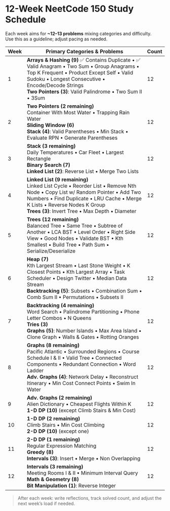 # 12-Week NeetCode 150 Study Schedule

Each week aims for **~12–13 problems** mixing categories and difficulty.  
Use this as a guideline; adjust pacing as needed.

| Week | Primary Categories & Problems | Count |
|------|--------------------------------|-------|
| 1 | **Arrays & Hashing (9)** ✅ Contains Duplicate • ✅ Valid Anagram • Two Sum • Group Anagrams • Top K Frequent • Product Except Self • Valid Sudoku • Longest Consecutive • Encode/Decode Strings  <br/>**Two Pointers (3)**: Valid Palindrome • Two Sum II • 3Sum | 12 |
| 2 | **Two Pointers (2 remaining)**  <br/>Container With Most Water • Trapping Rain Water  <br/>**Sliding Window (6)**  <br/>**Stack (4)**: Valid Parentheses • Min Stack • Evaluate RPN • Generate Parentheses | 12 |
| 3 | **Stack (3 remaining)**  <br/>Daily Temperatures • Car Fleet • Largest Rectangle  <br/>**Binary Search (7)**  <br/>**Linked List (2)**: Reverse List • Merge Two Lists | 12 |
| 4 | **Linked List (9 remaining)**  <br/>Linked List Cycle • Reorder List • Remove Nth Node • Copy List w/ Random Pointer • Add Two Numbers • Find Duplicate • LRU Cache • Merge K Lists • Reverse Nodes K Group  <br/>**Trees (3)**: Invert Tree • Max Depth • Diameter | 12 |
| 5 | **Trees (12 remaining)**  <br/>Balanced Tree • Same Tree • Subtree of Another • LCA BST • Level Order • Right Side View • Good Nodes • Validate BST • Kth Smallest • Build Tree • Path Sum • Serialize/Deserialize | 12 |
| 6 | **Heap (7)**  <br/>Kth Largest Stream • Last Stone Weight • K Closest Points • Kth Largest Array • Task Scheduler • Design Twitter • Median Data Stream  <br/>**Backtracking (5)**: Subsets • Combination Sum • Comb Sum II • Permutations • Subsets II | 12 |
| 7 | **Backtracking (4 remaining)**  <br/>Word Search • Palindrome Partitioning • Phone Letter Combos • N Queens  <br/>**Tries (3)**  <br/>**Graphs (5)**: Number Islands • Max Area Island • Clone Graph • Walls & Gates • Rotting Oranges | 12 |
| 8 | **Graphs (8 remaining)**  <br/>Pacific Atlantic • Surrounded Regions • Course Schedule I & II • Valid Tree • Connected Components • Redundant Connection • Word Ladder  <br/>**Adv. Graphs (4)**: Network Delay • Reconstruct Itinerary • Min Cost Connect Points • Swim In Water | 12 |
| 9 | **Adv. Graphs (2 remaining)**  <br/>Alien Dictionary • Cheapest Flights Within K  <br/>**1-D DP (10)** (except Climb Stairs & Min Cost)  | 12 |
| 10 | **1-D DP (2 remaining)**  <br/>Climb Stairs • Min Cost Climbing  <br/>**2-D DP (10)** (except one) | 12 |
| 11 | **2-D DP (1 remaining)**  <br/>Regular Expression Matching  <br/>**Greedy (8)**  <br/>**Intervals (3)**: Insert • Merge • Non Overlapping | 12 |
| 12 | **Intervals (3 remaining)**  <br/>Meeting Rooms I & II • Minimum Interval Query  <br/>**Math & Geometry (8)**  <br/>**Bit Manipulation (1)**: Reverse Integer | 12 |

> After each week: write reflections, track solved count, and adjust the next week’s load if needed.
